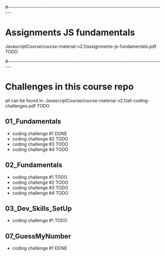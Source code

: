 #-------------------------------------------------------------------------------
# Assignments JS fundamentals
JavascriptCourse/course-material-v2.1/assignments-js-fundamentals.pdf TODO

#-------------------------------------------------------------------------------
# Challenges in this course repo

all can be found in:
JavascriptCourse/course-material-v2.1/all-coding-challenges.pdf TODO

## 01_Fundamentals
- coding challenge #1 DONE
- coding challenge #2 TODO
- coding challenge #3 TODO
- coding challenge #4 TODO

## 02_Fundamentals
- coding challenge #1 TODO
- coding challenge #2 TODO
- coding challenge #3 TODO
- coding challenge #4 TODO

## 03_Dev_Skills_SetUp
- coding challenge #1 TODO

## 07_GuessMyNumber
- coding challenge #1 DONE